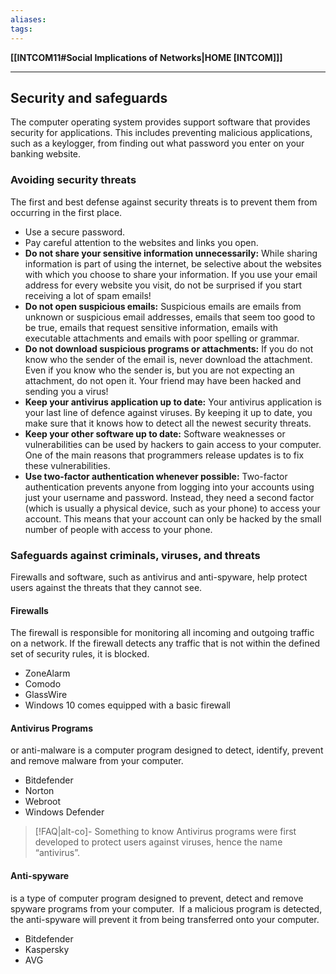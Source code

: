 ```yaml
---
aliases:
tags:
---
```

**[[INTCOM11#Social Implications of Networks|HOME [INTCOM]]]**

---
## Security and safeguards
The computer operating system provides support software that provides security for applications. This includes preventing malicious applications, such as a keylogger, from finding out what password you enter on your banking website.
### Avoiding security threats
The first and best defense against security threats is to prevent them from occurring in the first place.
- Use a secure password.
- Pay careful attention to the websites and links you open.
- **Do not share your sensitive information unnecessarily:** While sharing information is part of using the internet, be selective about the websites with which you choose to share your information. If you use your email address for every website you visit, do not be surprised if you start receiving a lot of spam emails!
- **Do not open suspicious emails:** Suspicious emails are emails from unknown or suspicious email addresses, emails that seem too good to be true, emails that request sensitive information, emails with executable attachments and emails with poor spelling or grammar.
- **Do not download suspicious programs or attachments:** If you do not know who the sender of the email is, never download the attachment. Even if you know who the sender is, but you are not expecting an attachment, do not open it. Your friend may have been hacked and sending you a virus!
- **Keep your antivirus application up to date:** Your antivirus application is your last line of defence against viruses. By keeping it up to date, you make sure that it knows how to detect all the newest security threats.
- **Keep your other software up to date:** Software weaknesses or vulnerabilities can be used by hackers to gain access to your computer. One of the main reasons that programmers release updates is to fix these vulnerabilities.
- **Use two-factor authentication whenever possible:** Two-factor authentication prevents anyone from logging into your accounts using just your username and password. Instead, they need a second factor (which is usually a physical device, such as your phone) to access your account. This means that your account can only be hacked by the small number of people with access to your phone.

### Safeguards against criminals, viruses, and threats
Firewalls and software, such as antivirus and anti-spyware, help protect users against the threats that they cannot see.

#### Firewalls
The firewall is responsible for monitoring all incoming and outgoing traffic on a network. If the firewall detects any traffic that is not within the defined set of security rules, it is blocked.
- ZoneAlarm
- Comodo
- GlassWire
- Windows 10 comes equipped with a basic firewall

#### Antivirus Programs
or anti-malware is a computer program designed to detect, identify, prevent and remove malware from your computer.
- Bitdefender
- Norton
- Webroot
- Windows Defender

>[!FAQ|alt-co]- Something to know
> Antivirus programs were first developed to protect users against viruses, hence the name “antivirus”.

#### Anti-spyware
is a type of computer program designed to prevent, detect and remove spyware programs from your computer.  If a malicious program is detected, the anti-spyware will prevent it from being transferred onto your computer.
- Bitdefender
- Kaspersky
- AVG